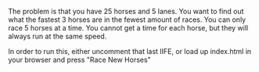 The problem is that you have 25 horses and 5 lanes. You want to find out what the fastest 3 horses are in the fewest amount of races. You can only race 5 horses at a time. You cannot get a time for each horse, but they will always run at the same speed.

In order to run this, either uncomment that last IIFE, or load up index.html in your browser and press "Race New Horses"

